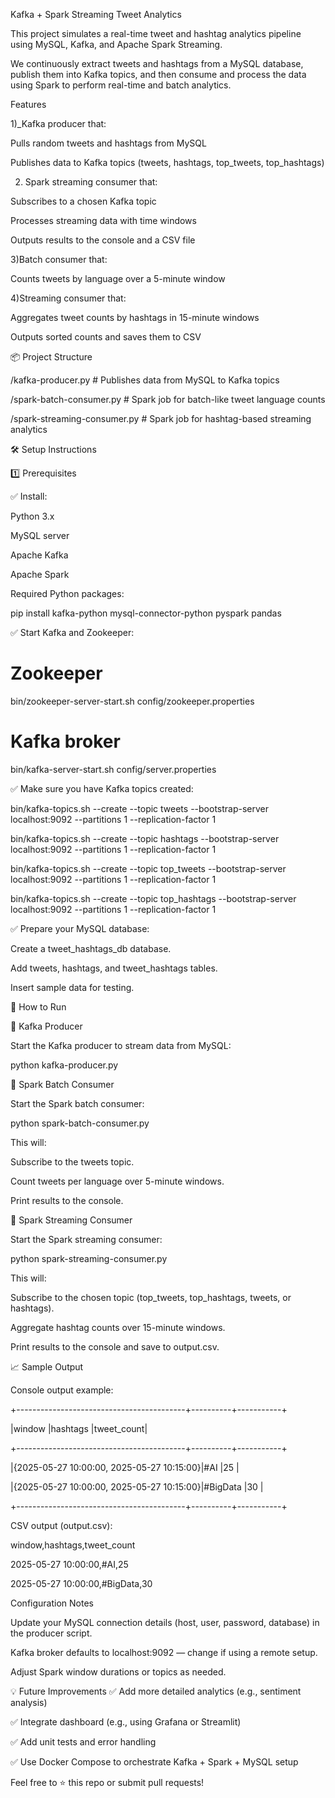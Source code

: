 Kafka + Spark Streaming Tweet Analytics

This project simulates a real-time tweet and hashtag analytics pipeline using MySQL, Kafka, and Apache Spark Streaming.

We continuously extract tweets and hashtags from a MySQL database, publish them into Kafka topics, and then consume and process the data using Spark to perform real-time and batch analytics.

Features

1)_Kafka producer that:

Pulls random tweets and hashtags from MySQL

Publishes data to Kafka topics (tweets, hashtags, top_tweets, top_hashtags)

2) Spark streaming consumer that:

Subscribes to a chosen Kafka topic

Processes streaming data with time windows

Outputs results to the console and a CSV file

3)Batch consumer that:

Counts tweets by language over a 5-minute window

4)Streaming consumer that:

Aggregates tweet counts by hashtags in 15-minute windows

Outputs sorted counts and saves them to CSV

📦 Project Structure

/kafka-producer.py         # Publishes data from MySQL to Kafka topics

/spark-batch-consumer.py   # Spark job for batch-like tweet language counts

/spark-streaming-consumer.py  # Spark job for hashtag-based streaming analytics

🛠️ Setup Instructions

1️⃣ Prerequisites

✅ Install:

Python 3.x

MySQL server

Apache Kafka

Apache Spark

Required Python packages:


pip install kafka-python mysql-connector-python pyspark pandas

✅ Start Kafka and Zookeeper:



# Zookeeper

bin/zookeeper-server-start.sh config/zookeeper.properties

# Kafka broker

bin/kafka-server-start.sh config/server.properties

✅ Make sure you have Kafka topics created:


bin/kafka-topics.sh --create --topic tweets --bootstrap-server localhost:9092 --partitions 1 --replication-factor 1

bin/kafka-topics.sh --create --topic hashtags --bootstrap-server localhost:9092 --partitions 1 --replication-factor 1

bin/kafka-topics.sh --create --topic top_tweets --bootstrap-server localhost:9092 --partitions 1 --replication-factor 1

bin/kafka-topics.sh --create --topic top_hashtags --bootstrap-server localhost:9092 --partitions 1 --replication-factor 1

✅ Prepare your MySQL database:

Create a tweet_hashtags_db database.

Add tweets, hashtags, and tweet_hashtags tables.

Insert sample data for testing.

🚀 How to Run

🔹 Kafka Producer

Start the Kafka producer to stream data from MySQL:

python kafka-producer.py

🔹 Spark Batch Consumer

Start the Spark batch consumer:


python spark-batch-consumer.py

This will:

Subscribe to the tweets topic.

Count tweets per language over 5-minute windows.

Print results to the console.

🔹 Spark Streaming Consumer

Start the Spark streaming consumer:

python spark-streaming-consumer.py

This will:

Subscribe to the chosen topic (top_tweets, top_hashtags, tweets, or hashtags).

Aggregate hashtag counts over 15-minute windows.

Print results to the console and save to output.csv.

📈 Sample Output

Console output example:

+------------------------------------------+----------+-----------+

|window                                    |hashtags  |tweet_count|

+------------------------------------------+----------+-----------+

|{2025-05-27 10:00:00, 2025-05-27 10:15:00}|#AI       |25         |

|{2025-05-27 10:00:00, 2025-05-27 10:15:00}|#BigData  |30         |

+------------------------------------------+----------+-----------+


CSV output (output.csv):

window,hashtags,tweet_count

2025-05-27 10:00:00,#AI,25

2025-05-27 10:00:00,#BigData,30

Configuration Notes

Update your MySQL connection details (host, user, password, database) in the producer script.

Kafka broker defaults to localhost:9092 — change if using a remote setup.

Adjust Spark window durations or topics as needed.

💡 Future Improvements
✅ Add more detailed analytics (e.g., sentiment analysis)

✅ Integrate dashboard (e.g., using Grafana or Streamlit)

✅ Add unit tests and error handling

✅ Use Docker Compose to orchestrate Kafka + Spark + MySQL setup


Feel free to ⭐️ this repo or submit pull requests!

